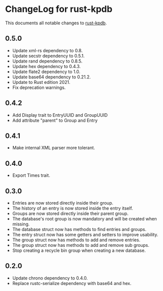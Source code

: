 ChangeLog for rust-kpdb
=======================

This documents all notable changes to
[rust-kpdb](https://github.com/sru-systems/rust-kpdb).


## 0.5.0

- Update xml-rs dependency to 0.8.
- Update secstr dependency to 0.5.1.
- Update rand dependency to 0.8.5.
- Update hex dependency to 0.4.3.
- Update flate2 dependency to 1.0.
- Update base64 dependency to 0.21.2.
- Update to Rust edition 2021.
- Fix deprecation warnings.


## 0.4.2

- Add Display trait to EntryUUID and GroupUUID
- Add attribute "parent" to Group and Entry


## 0.4.1

- Make internal XML parser more tolerant.


## 0.4.0

- Export Times trait.


## 0.3.0

- Entries are now stored directly inside their group.
- The history of an entry is now stored inside the entry itself.
- Groups are now stored directly inside their parent group.
- The database's root group is now mandatory and will be created when missing.
- The database struct now has methods to find entries and groups.
- The entry struct now has some getters and setters to improve usability.
- The group struct now has methods to add and remove entries.
- The group struct now has methods to add and remove sub groups.
- Stop creating a recycle bin group when creating a new database.


## 0.2.0

- Update chrono dependency to 0.4.0.
- Replace rustc-serialize dependency with base64 and hex.
